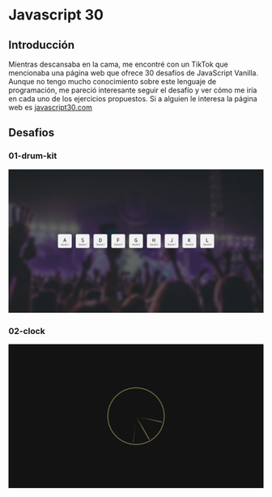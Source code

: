 # Javascript 30

## Introducción
Mientras descansaba en la cama, me encontré con un TikTok que mencionaba una página web que ofrece 30 desafíos de JavaScript Vanilla. Aunque no tengo mucho conocimiento sobre este lenguaje de programación, me pareció interesante seguir el desafío y ver cómo me iría en cada uno de los ejercicios propuestos. Si a alguien le interesa la página web es [javascript30.com](https://javascript30.com/)

## Desafios

### 01-drum-kit
![01-drum-kit](01-drum-kit/screenshot.png "01-drum-kit")

### 02-clock
![02-clock](02-clock/screenshot.png "02-clock")

